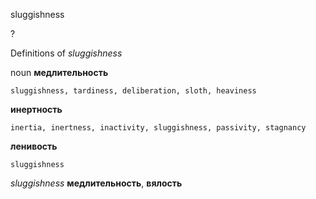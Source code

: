 sluggishness

?


Definitions of _sluggishness_

noun
**медлительность**

    sluggishness, tardiness, deliberation, sloth, heaviness
**инертность**

    inertia, inertness, inactivity, sluggishness, passivity, stagnancy
**ленивость**

    sluggishness

_sluggishness_
**медлительность**, **вялость**